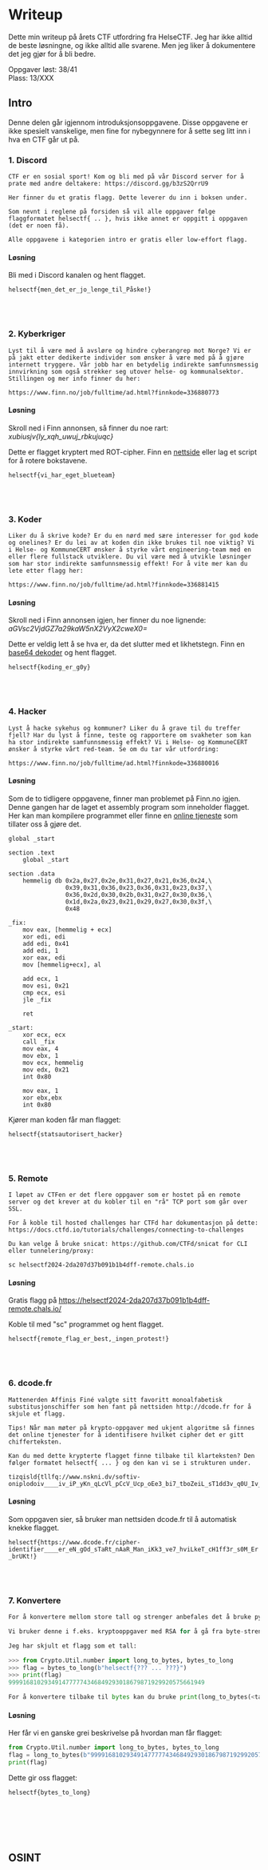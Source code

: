 # Writeup

Dette min writeup på årets CTF utfordring fra HelseCTF. Jeg har ikke alltid de beste løsningne, og ikke alltid alle svarene. Men jeg liker å dokumentere det jeg gjør for å bli bedre.

Oppgaver løst: 38/41 \
Plass: 13/XXX 

## Intro

Denne delen går igjennom introduksjonsoppgavene. Disse oppgavene er ikke spesielt vanskelige, men fine for nybegynnere for å sette seg litt inn i hva en CTF går ut på.


### 1. Discord
```
CTF er en sosial sport! Kom og bli med på vår Discord server for å prate med andre deltakere: https://discord.gg/b3zS2QrrU9

Her finner du et gratis flagg. Dette leverer du inn i boksen under.

Som nevnt i reglene på forsiden så vil alle oppgaver følge flaggformatet helsectf{ .. }, hvis ikke annet er oppgitt i oppgaven (det er noen få).

Alle oppgavene i kategorien intro er gratis eller low-effort flagg.
```
#### Løsning
Bli med i Discord kanalen og hent flagget.

`helsectf{men_det_er_jo_lenge_til_Påske!}`

<br>
<br>

### 2. Kyberkriger
```
Lyst til å være med å avsløre og hindre cyberangrep mot Norge? Vi er på jakt etter dedikerte individer som ønsker å være med på å gjøre internett tryggere. Vår jobb har en betydelig indirekte samfunnsmessig innvirkning som også strekker seg utover helse- og kommunalsektor. Stillingen og mer info finner du her:

https://www.finn.no/job/fulltime/ad.html?finnkode=336880773
```

#### Løsning
Skroll ned i Finn annonsen, så finner du noe rart:
 *xubiusjv{ly_xqh_uwuj_rbkujuqc}*

 Dette er flagget kryptert med ROT-cipher. Finn en [nettside](https://www.dcode.fr/rot-cipher) eller lag et script for å rotere bokstavene.

`helsectf{vi_har_eget_blueteam}`

<br>
<br>

### 3. Koder
```
Liker du å skrive kode? Er du en nørd med sære interesser for god kode og onelines? Er du lei av at koden din ikke brukes til noe viktig? Vi i Helse- og KommuneCERT ønsker å styrke vårt engineering-team med en eller flere fullstack utviklere. Du vil være med å utvikle løsninger som har stor indirekte samfunnsmessig effekt! For å vite mer kan du lete etter flagg her:

https://www.finn.no/job/fulltime/ad.html?finnkode=336881415
```

#### Løsning
Skroll ned i Finn annonsen igjen, her finner du noe lignende: *aGVsc2VjdGZ7a29kaW5nX2VyX2cweX0=*

Dette er veldig lett å se hva er, da det slutter med et likhetstegn. Finn en [base64 dekoder](https://www.base64decode.org/) og hent flagget.

`helsectf{koding_er_g0y}`

<br>
<br>

### 4. Hacker
```
Lyst å hacke sykehus og kommuner? Liker du å grave til du treffer fjell? Har du lyst å finne, teste og rapportere om svakheter som kan ha stor indirekte samfunnsmessig effekt? Vi i Helse- og KommuneCERT ønsker å styrke vårt red-team. Se om du tar vår utfordring:

https://www.finn.no/job/fulltime/ad.html?finnkode=336880016
```
#### Løsning
Som de to tidligere oppgavene, finner man problemet på Finn.no igjen. Denne gangen har de laget et assembly program som inneholder flagget. Her kan man kompilere programmet eller finne en [online tjeneste](https://onecompiler.com/assembly/422qyxzn2) som tillater oss å gjøre det.

```assembly
global _start

section .text
    global _start

section .data
    hemmelig db 0x2a,0x27,0x2e,0x31,0x27,0x21,0x36,0x24,\
                0x39,0x31,0x36,0x23,0x36,0x31,0x23,0x37,\
                0x36,0x2d,0x30,0x2b,0x31,0x27,0x30,0x36,\
                0x1d,0x2a,0x23,0x21,0x29,0x27,0x30,0x3f,\
                0x48

_fix:
    mov eax, [hemmelig + ecx]
    xor edi, edi
    add edi, 0x41
    add edi, 1 
    xor eax, edi
    mov [hemmelig+ecx], al

    add ecx, 1
    mov esi, 0x21
    cmp ecx, esi
    jle _fix

    ret

_start:
    xor ecx, ecx    
    call _fix
    mov eax, 4
    mov ebx, 1
    mov ecx, hemmelig
    mov edx, 0x21
    int 0x80

    mov eax, 1
    xor ebx,ebx
    int 0x80 
```
Kjører man koden får man flagget:

`helsectf{statsautorisert_hacker}`

<br>
<br>

### 5. Remote
```
I løpet av CTFen er det flere oppgaver som er hostet på en remote server og det krever at du kobler til en "rå" TCP port som går over SSL.

For å koble til hosted challenges har CTFd har dokumentasjon på dette: https://docs.ctfd.io/tutorials/challenges/connecting-to-challenges

Du kan velge å bruke snicat: https://github.com/CTFd/snicat for CLI eller tunnelering/proxy:

sc helsectf2024-2da207d37b091b1b4dff-remote.chals.io
```

#### Løsning
Gratis flagg på https://helsectf2024-2da207d37b091b1b4dff-remote.chals.io/

Koble til med "sc" programmet og hent flagget.

`helsectf{remote_flag_er_best,_ingen_protest!}`

<br>
<br>

### 6. dcode.fr
```
Mattenerden Affinis Finé valgte sitt favoritt monoalfabetisk substitusjonschiffer som hen fant på nettsiden http://dcode.fr for å skjule et flagg.

Tips! Når man møter på krypto-oppgaver med ukjent algoritme så finnes det online tjenester for å identifisere hvilket cipher det er gitt chifferteksten.

Kan du med dette krypterte flagget finne tilbake til klarteksten? Den følger formatet helsectf{ ... } og den kan vi se i strukturen under.

tizqisld{tllfq://www.nskni.dv/softiv-oniplodoiv____iv_iP_yKn_qLcVl_pCcV_Ucp_oEe3_bi7_tboZeiL_sT1dd3v_q0U_Iv_xvGEl!}
```

#### Løsning
Som oppgaven sier, så bruker man nettsiden dcode.fr til å automatisk knekke flagget.

`helsectf{https://www.dcode.fr/cipher-identifier____er_eN_gOd_sTaRt_nAaR_Man_iKk3_ve7_hviLkeT_cH1ff3r_s0M_Er_brUKt!}`

<br>
<br>

### 7. Konvertere
```python
For å konvertere mellom store tall og strenger anbefales det å bruke pycryptodome i Python. Denne kan installeres med pip install pycryptodome.

Vi bruker denne i f.eks. kryptooppgaver med RSA for å gå fra byte-strenger til tall for å gjøre RSA operasjoner, og tilbake. Dette er brukt i RSA oppgaven kontraktsignering.

Jeg har skjult et flagg som et tall:

>>> from Crypto.Util.number import long_to_bytes, bytes_to_long   
>>> flag = bytes_to_long(b"helsectf{??? ... ???}")
>>> print(flag)
9999168102934914777774346849293018679871929920575661949

For å konvertere tilbake til bytes kan du bruke print(long_to_bytes(<tall>))
```
#### Løsning
Her får vi en ganske grei beskrivelse på hvordan man får flagget:

```python
from Crypto.Util.number import long_to_bytes, bytes_to_long   
flag = long_to_bytes(b"9999168102934914777774346849293018679871929920575661949")
print(flag)
```
Dette gir oss flagget:

`helsectf{bytes_to_long}`

<br>
<br>
<br>
<br>

## OSINT



